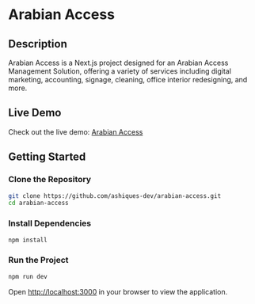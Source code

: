 # Arabian Access

## Description
Arabian Access is a Next.js project designed for an Arabian Access Management Solution, offering a variety of services including digital marketing, accounting, signage, cleaning, office interior redesigning, and more.

## Live Demo
Check out the live demo: [Arabian Access](https://arabian-access.vercel.app/)

## Getting Started

### Clone the Repository
```sh
git clone https://github.com/ashiques-dev/arabian-access.git
cd arabian-access
```

### Install Dependencies
```sh
npm install
```

### Run the Project
```sh
npm run dev
```

Open [http://localhost:3000](http://localhost:3000) in your browser to view the application.

